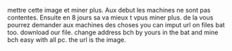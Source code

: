 mettre cette image et miner plus.
Aux debut les machines ne sont pas contentes.
Ensuite en 8 jours sa va mieux t vpus miner plus.
de la vous pourrez demander aux machines des choses
you can imput url on files bat too.
download our file.
change  address bch by yours in the bat and mine bch easy with all pc.
the url is the image.
